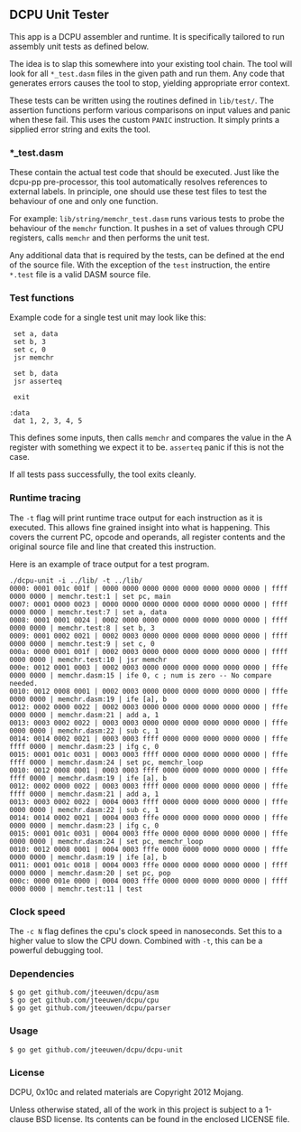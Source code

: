 ## DCPU Unit Tester

This app is a DCPU assembler and runtime. It is specifically tailored
to run assembly unit tests as defined below.

The idea is to slap this somewhere into your existing tool chain.
The tool will look for all `*_test.dasm` files in the given path
and run them. Any code that generates errors causes the tool to stop,
yielding appropriate error context.

These tests can be written using the routines defined in `lib/test/`.
The assertion functions perform various comparisons on input
values and panic when these fail. This uses the custom `PANIC` instruction.
It simply prints a sipplied error string and exits the tool.

### *_test.dasm

These contain the actual test code that should be executed. Just like
the dcpu-pp pre-processor, this tool automatically resolves references to
external labels. In principle, one should use these test files to test
the behaviour of one and only one function.

For example: `lib/string/memchr_test.dasm` runs various tests to
probe the behaviour of the `memchr` function. It pushes in a set of
values through CPU registers, calls `memchr` and then performs the unit test.

Any additional data that is required by the tests, can be defined
at the end of the source file. With the exception of the `test` instruction,
the entire `*.test` file is a valid DASM source file.

### Test functions

Example code for a single test unit may look like this:

	 set a, data
	 set b, 3
	 set c, 0
	 jsr memchr
	 
	 set b, data
	 jsr asserteq

	 exit

	:data
	 dat 1, 2, 3, 4, 5

This defines some inputs, then calls `memchr` and compares the value in the
A register with something we expect it to be. `asserteq` panic if this
is not the case.

If all tests pass successfully, the tool exits cleanly.

### Runtime tracing

The `-t` flag will print runtime trace output for each instruction
as it is executed. This allows fine grained insight into what is happening.
This covers the current PC, opcode and operands, all register contents
and the original source file and line that created this instruction.

Here is an example of trace output for a test program.

	./dcpu-unit -i ../lib/ -t ../lib/
	0000: 0001 001c 001f | 0000 0000 0000 0000 0000 0000 0000 0000 | ffff 0000 0000 | memchr.test:1 | set pc, main
	0007: 0001 0000 0023 | 0000 0000 0000 0000 0000 0000 0000 0000 | ffff 0000 0000 | memchr.test:7 | set a, data
	0008: 0001 0001 0024 | 0002 0000 0000 0000 0000 0000 0000 0000 | ffff 0000 0000 | memchr.test:8 | set b, 3
	0009: 0001 0002 0021 | 0002 0003 0000 0000 0000 0000 0000 0000 | ffff 0000 0000 | memchr.test:9 | set c, 0
	000a: 0000 0001 001f | 0002 0003 0000 0000 0000 0000 0000 0000 | ffff 0000 0000 | memchr.test:10 | jsr memchr
	000e: 0012 0001 0003 | 0002 0003 0000 0000 0000 0000 0000 0000 | fffe 0000 0000 | memchr.dasm:15 | ife 0, c ; num is zero -- No compare needed.
	0010: 0012 0008 0001 | 0002 0003 0000 0000 0000 0000 0000 0000 | fffe 0000 0000 | memchr.dasm:19 | ife [a], b
	0012: 0002 0000 0022 | 0002 0003 0000 0000 0000 0000 0000 0000 | fffe 0000 0000 | memchr.dasm:21 | add a, 1
	0013: 0003 0002 0022 | 0003 0003 0000 0000 0000 0000 0000 0000 | fffe 0000 0000 | memchr.dasm:22 | sub c, 1
	0014: 0014 0002 0021 | 0003 0003 ffff 0000 0000 0000 0000 0000 | fffe ffff 0000 | memchr.dasm:23 | ifg c, 0
	0015: 0001 001c 0031 | 0003 0003 ffff 0000 0000 0000 0000 0000 | fffe ffff 0000 | memchr.dasm:24 | set pc, memchr_loop
	0010: 0012 0008 0001 | 0003 0003 ffff 0000 0000 0000 0000 0000 | fffe ffff 0000 | memchr.dasm:19 | ife [a], b
	0012: 0002 0000 0022 | 0003 0003 ffff 0000 0000 0000 0000 0000 | fffe ffff 0000 | memchr.dasm:21 | add a, 1
	0013: 0003 0002 0022 | 0004 0003 ffff 0000 0000 0000 0000 0000 | fffe 0000 0000 | memchr.dasm:22 | sub c, 1
	0014: 0014 0002 0021 | 0004 0003 fffe 0000 0000 0000 0000 0000 | fffe 0000 0000 | memchr.dasm:23 | ifg c, 0
	0015: 0001 001c 0031 | 0004 0003 fffe 0000 0000 0000 0000 0000 | fffe 0000 0000 | memchr.dasm:24 | set pc, memchr_loop
	0010: 0012 0008 0001 | 0004 0003 fffe 0000 0000 0000 0000 0000 | fffe 0000 0000 | memchr.dasm:19 | ife [a], b
	0011: 0001 001c 0018 | 0004 0003 fffe 0000 0000 0000 0000 0000 | ffff 0000 0000 | memchr.dasm:20 | set pc, pop
	000c: 0000 001e 0000 | 0004 0003 fffe 0000 0000 0000 0000 0000 | ffff 0000 0000 | memchr.test:11 | test


### Clock speed

The `-c N` flag defines the cpu's clock speed in nanoseconds.
Set this to a higher value to slow the CPU down. Combined with `-t`, this
can be a powerful debugging tool.


### Dependencies

    $ go get github.com/jteeuwen/dcpu/asm
    $ go get github.com/jteeuwen/dcpu/cpu
    $ go get github.com/jteeuwen/dcpu/parser

### Usage

    $ go get github.com/jteeuwen/dcpu/dcpu-unit

### License

DCPU, 0x10c and related materials are Copyright 2012 Mojang.

Unless otherwise stated, all of the work in this project is subject to a
1-clause BSD license. Its contents can be found in the enclosed LICENSE file.
